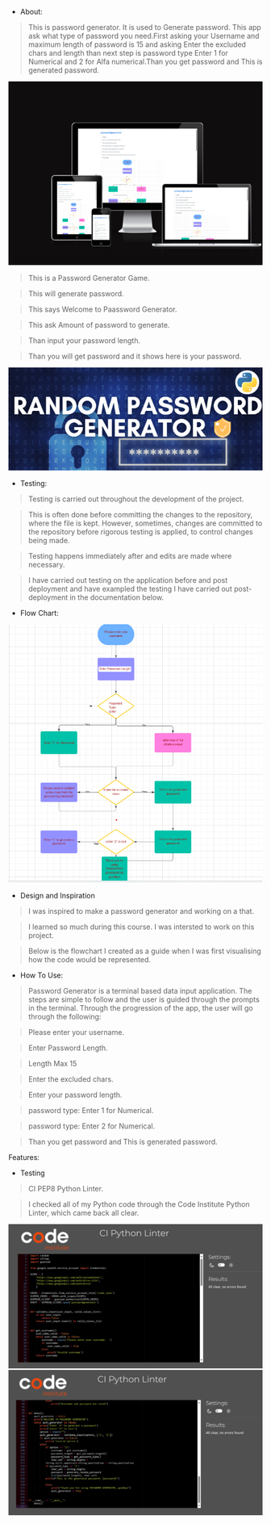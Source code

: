 * About:
>This is password generator. It is used to Generate password. This app ask what type of password you need.First asking your Username and maximum length of password is 15 and asking Enter the excluded chars and length than next step is password type Enter 1 for Numerical and 2 for Alfa numerical.Than you get password and This is generated password.

![password screenhot](Assets/images/password.10.png)

>This is a Password Generator Game.

>This will generate password.

>This says Welcome to Paassword Generator.

>This ask Amount of password to generate.

>Than input your password length.

>Than you will get password and it shows here is your password.

![password screenshot](Assets/images/password2.png)

* Testing:

>Testing is carried out throughout the development of the project.

>This is often done before committing the changes to the repository, where the file is kept. However, sometimes, changes are committed to the repository before rigorous testing is applied, to control changes being made.

> Testing happens immediately after and edits are made where necessary.

> I have carried out testing on the application before and post deployment and have exampled the testing I have carried out post-deployment in the documentation below. 

* Flow Chart:

![Flow Chart screenshot](Assets/images/password1.png)

* Design and Inspiration

>I was inspired to make a password generator and working on a that.

>I learned so much during this course. I was intersted to work on this project.

>Below is the flowchart I created as a guide when I was first visualising how the code would be represented.


* How To Use:
>Password Generator is a terminal based data input application. The steps are simple to follow and the user is guided through the prompts in the terminal. Through the progression of the app, the user will go through the following:

>Please enter your username.

>Enter Password Length.

>Length Max 15

>Enter the excluded chars.

>Enter your password length.

>password type: Enter 1 for Numerical.

>password type: Enter 2 for Numerical.

>Than you get password and This is generated password.

Features:

* Testing

>CI PEP8 Python Linter.

>I checked all of my Python code through the Code Institute Python Linter, which came back all clear.

![python Linter Screenshot](Assets/images/password5.png)
![python Linter Screenshot](Assets/images/password6.png)
 